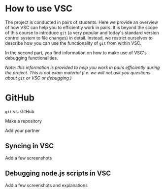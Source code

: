 # How to use VSC

The project is conducted in pairs of students. Here we provide an overview of how VSC can help you to efficiently work in pairs. It is beyond the scope of this course to introduce `git` (a very popular and today's standard version control system to file changes) in detail. Instead, we restrict ourselves to describe how you can use the functionality of `git` from within VSC.

In the second part, you find information on how to make use of VSC's debugging functionalities.

_Note: this information is provided to help you work in pairs efficiently during the project. This is not exam material (i.e. we will not ask you questions about `git` or VSC or debugging.)_

# GitHub

`git` vs. GitHub

Make a repository

Add your partner

## Syncing in VSC

Add a few screenshots

## Debugging node.js scripts in VSC

Add a few screenshots and explanations